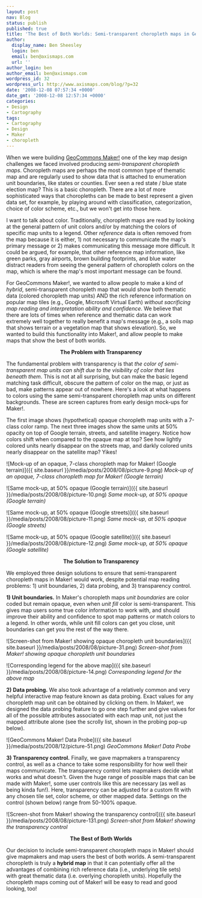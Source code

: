 ```yaml
---
layout: post
nav: Blog
status: publish
published: true
title: 'The Best of Both Worlds: Semi-transparent choropleth maps in GeoCommons Maker!'
author:
  display_name: Ben Sheesley
  login: ben
  email: ben@axismaps.com
  url: ''
author_login: ben
author_email: ben@axismaps.com
wordpress_id: 32
wordpress_url: http://www.axismaps.com/blog/?p=32
date: '2008-12-08 07:57:34 +0000'
date_gmt: '2008-12-08 12:57:34 +0000'
categories:
- Design
- Cartography
tags:
- Cartography
- Design
- Maker
- choropleth
---
```

<p><span><span>When we were building </span><span><a title="GeoCommons Maker!" href="http://maker.geocommons.com/" target="_blank">GeoCommons Maker!</a> </span><span>one of the key map design challenges we faced involved producing <em>semi-transparent choropleth maps</em>. C</span>horopleth maps are perhaps the most common type of thematic map and are regularly used to show data that is attached to enumeration unit boundaries, like states or counties. Ever seen a red state / blue state election map? This is a basic choropleth. There are a lot of more sophisticated ways that choropleths can be made to best represent a given data set, for example, by playing around with classification, categorization, choice of color scheme, etc., but we won't get into those here.</span></p>
<p><span>I want to talk about color. Traditionally, choropleth maps are read by looking at the general pattern of unit colors and/or by matching the colors of specific map units to a legend. Other <em>reference</em> data is often removed from the map because it is either, 1) not necessary to communicate the map's primary message or 2) makes communicating this message more difficult. It could be argued, for example, that other reference map information, like green parks, gray airports, brown building footprints, and blue water distract readers from seeing the general pattern of choropleth colors on the map, which is where the map's most important message can be found.</span></p>
<p><span>For GeoCommons Maker!, we wanted to allow people to make a kind of <em>hybrid</em>, semi-transparent choropleth map that would show both thematic data (colored choropleth map units) AND the rich reference information on popular map tiles (e.g., Google, Microsoft Virtual Earth) <em>without sacrificing map reading and interpretation ability and confidence</em>. We believe that there are lots of times when reference and thematic data can work extremely well together to really benefit a map's message (e.g., a soils map that shows terrain or a vegetation map that shows elevation). So, we wanted to build this functionality into Maker!, and allow people to make maps that show the best of both worlds.</span></p>
<p style="text-align: center;"><strong>The Problem with Transparency</strong></p>
<p><span>The fundamental problem with transparency is that<em> the color of semi-transparent map units can shift due to the visibility of color that lies beneath them</em>. This is not at all surprising, but can make the basic legend matching task difficult, obscure the pattern of color on the map, or just as bad, make patterns appear out of nowhere. Here's a look at what happens to colors using the same semi-transparent choropleth map units on different backgrounds. These are screen captures from early design mock-ups for Maker!.</span></p>
<p><span>The first image shows (hypothetical) opaque choropleth map units with a 7-class color ramp. The next three images show the same units at 50% opacity on top of Google terrain, streets, and satellite imagery. Notice how colors shift when compared to the opaque map at top? See how lightly colored units nearly disappear on the streets map, and darkly colored units nearly disappear on the satellite map? Yikes!</span></p>

![Mock-up of an opaque, 7-class choropleth map for Maker! (Google terrain)]({{ site.baseurl }}/media/posts/2008/08/picture-9.png)
_Mock-up of an opaque, 7-class choropleth map for Maker! (Google terrain)_

![Same mock-up, at 50% opaque (Google terrain)]({{ site.baseurl }}/media/posts/2008/08/picture-10.png)
_Same mock-up, at 50% opaque (Google terrain)_

![Same mock-up, at 50% opaque (Google streets)]({{ site.baseurl }}/media/posts/2008/08/picture-11.png)
_Same mock-up, at 50% opaque (Google streets)_

![Same mock-up, at 50% opaque (Google satellite)]({{ site.baseurl }}/media/posts/2008/08/picture-12.png)
_Same mock-up, at 50% opaque (Google satellite)_

<p style="text-align: center; "><strong>The Solution to Transparency</strong></p>
<p><span>We employed three design solutions to ensure that semi-transparent choropleth maps in Maker! would work, despite potential map reading problems: 1) unit boundaries, 2) data probing, and 3) transparency control.</span></p>
<p><strong>1) Unit boundaries.</strong> In Maker's choropleth maps <em>unit </em><em>boundaries</em> are color coded but remain opaque, even when <em>unit </em><em>fill</em> color is semi-transparent. This gives map users some true color information to work with, and should improve their ability and confidence to spot map patterns or match colors to a legend. In other words, while unit fill colors can get you close, unit boundaries can get you the rest of the way there.</p>

![Screen-shot from Maker! showing opaque choropleth unit boundaries]({{ site.baseurl }}/media/posts/2008/08/picture-31.png)
_Screen-shot from Maker! showing opaque choropleth unit boundaries_


![Corresponding legend for the above map]({{ site.baseurl }}/media/posts/2008/08/picture-14.png)
_Corresponding legend for the above map_

<p><strong>2) Data probing.</strong> We also took advantage of a relatively common and very helpful interactive map feature known as data probing. Exact values for any choropleth map unit can be obtained by clicking on them. In Maker!, we designed the data probing feature to go one step further and give values for all of the possible attributes associated with each map unit, not just the mapped attribute alone (see the scrolly list, shown in the probing pop-up below).</p>

![GeoCommons Maker! Data Probe]({{ site.baseurl }}/media/posts/2008/12/picture-51.png)
_GeoCommons Maker! Data Probe_

<p><span><strong>3) Transparency control.</strong> Finally, we gave mapmakers a transparency control, as well as a chance to take some responsibility for how well their maps communicate. The transparency control lets mapmakers decide what works and what doesn't. Given the huge range of possible maps that can be made with Maker!, some user controls like this are necessary (as well as being kinda fun!). Here, transparency can be adjusted for a custom fit with any chosen tile set, color scheme, or other mapped data. Settings on the control (shown below) range from 50-100% opaque.<br />
</span></p>

![Screen-shot from Maker! showing the transparency control]({{ site.baseurl }}/media/posts/2008/08/picture-131.png)
_Screen-shot from Maker! showing the transparency control_

<p style="text-align: center;"><span><strong>The Best of Both Worlds</strong></span></p>
<p style="text-align: left;"><span>Our decision to include semi-transparent choropleth maps in Maker! should give mapmakers and map users the best of both worlds. A semi-transparent choropleth is truly a <strong>hybrid map</strong> in that it can potentially offer all the advantages of combining rich reference data (i.e., underlying tile sets) with great thematic data (i.e. overlying choropleth units). Hopefully the choropleth maps coming out of Maker! will be easy to read and good looking, too!</span></p>
